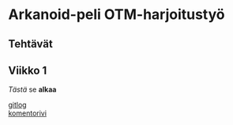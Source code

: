 # Arkanoid-peli OTM-harjoitustyö
## Tehtävät
## Viikko 1
_Tästä_ se __alkaa__

[gitlog](http://github.com/wood101/otm-harjoitustyo/blob/master/laskarit/viikko1/gitlog.txt)
<br>
[komentorivi](http://github.com/wood101/otm-harjoitustyo/blob/master/laskarit/viikko1/komentorivi.txt)
